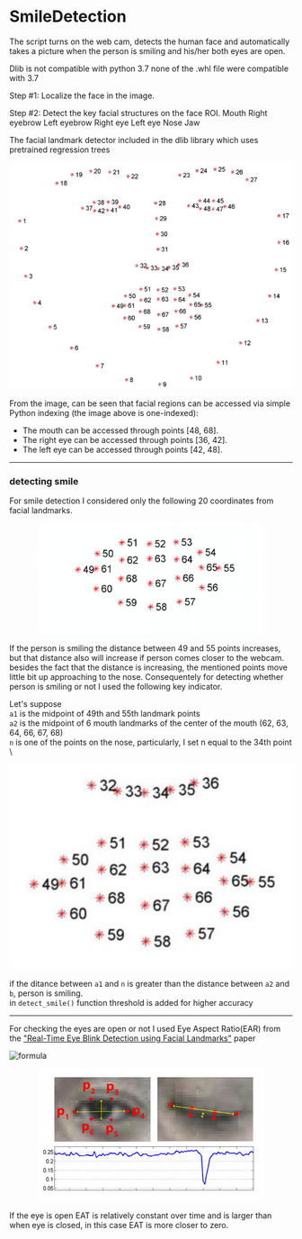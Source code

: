 # SmileDetection
The script turns on the web cam, detects the human face and automatically takes a picture when the person is smiling and his/her both eyes are open. 

Dlib is not compatible with python 3.7
 none of the .whl file were compatible with 3.7
 
 
Step #1: Localize the face in the image.

Step #2: Detect the key facial structures on the face ROI.
	Mouth
	Right eyebrow
	Left eyebrow
	Right eye
	Left eye
	Nose
	Jaw

The facial landmark detector included in the dlib library  which uses pretrained regression trees


<p align="center">
<img src="Images/facial_landmarks_68markup.jpg" alt="facial landmarks" width="500" class="center"/> 
</p>

From the image, can be seen that facial regions can be accessed via simple Python indexing (the image above is one-indexed):

- The mouth can be accessed through points [48, 68].
- The right eye can be accessed through points [36, 42].
- The left eye can be accessed through points [42, 48].


____
### detecting smile

For smile detection I considered only the following 20 coordinates from facial landmarks.

<p align="center">
<img src="Images/mouth.png" alt="mouth landmarks" width="400" class="center"/> 
</p>

If the person is smiling the distance between 49 and 55 points increases, but that distance also will increase if person comes closer to the webcam.
besides the fact that the distance is increasing, the mentioned points move little bit up approaching to the nose.
Consequentely for detecting whether person is smiling or not I used the following key indicator. 


Let's suppose \
	`a1` is the midpoint of 49th and 55th landmark points  \
	`a2` is the midpoint of 6 mouth landmarks of the center of the mouth (62, 63, 64, 66, 67, 68)  \
	`n` is one of the points on the nose, particularly, I set n equal to the 34th point   \
	
	
<p align="center">
<img src="Images/mouth_and_nose.jpg" alt="mouth and nose landmarks" width="500" class="center"/> 
</p>

if the ditance between `a1` and `n` is greater than the distance between `a2` and `b`, person is smiling. \
in `detect_smile()` function threshold is added for higher accuracy



____

For checking the eyes are open or not I used Eye Aspect Ratio(EAR) from the ["Real-Time Eye Blink Detection using Facial Landmarks"](http://vision.fe.uni-lj.si/cvww2016/proceedings/papers/05.pdf) paper

 
![formula](https://render.githubusercontent.com/render/math?math=EAT=\frac{||p_2-p_6||%2B||p_3-p_5||}{2||p_1-p_4||})

<p align="center">
<img src="Images/EAR.jpg" alt="EAR visualization" width="400" class="center"/> 
</p>

If the eye is open EAT is relatively constant over time and is larger than when eye is closed, in this case EAT is more closer to zero.
